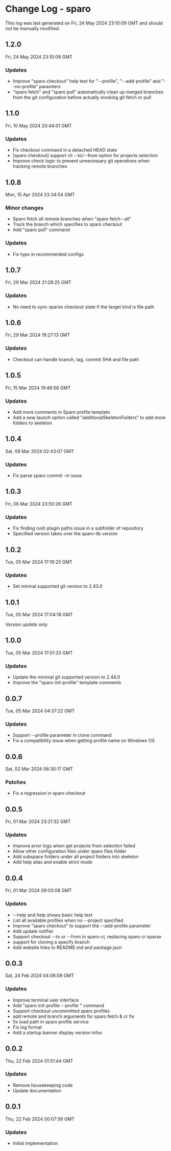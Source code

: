 # Change Log - sparo

This log was last generated on Fri, 24 May 2024 23:10:09 GMT and should not be manually modified.

## 1.2.0
Fri, 24 May 2024 23:10:09 GMT

### Updates

- Improve "sparo checkout" help text for "--profile", "--add-profile" and "--no-profile" paramters
- "sparo fetch" and "sparo pull" automatically clean up merged branches from the git configuration before actually invoking git fetch or pull

## 1.1.0
Fri, 10 May 2024 20:44:01 GMT

### Updates

- Fix checkout command in a detached HEAD state
- [sparo checkout] support cli --to/--from option for projects selection
- Improve check logic to prevent unnecessary git operations when tracking remote branches

## 1.0.8
Mon, 15 Apr 2024 23:34:54 GMT

### Minor changes

- Sparo fetch all remote branches when "sparo fetch--all"
- Track the branch which specifies to sparo checkout
- Add "sparo pull" command

### Updates

- Fix typo in recommended configs

## 1.0.7
Fri, 29 Mar 2024 21:28:25 GMT

### Updates

- No need to sync sparse checkout state if the target kind is file path

## 1.0.6
Fri, 29 Mar 2024 19:27:13 GMT

### Updates

- Checkout can handle branch, tag, commit SHA and file path

## 1.0.5
Fri, 15 Mar 2024 19:46:56 GMT

### Updates

- Add more comments in Sparo profile template
- Add a new launch option called "additionalSkeletonFolders" to add more folders to skeleton

## 1.0.4
Sat, 09 Mar 2024 02:43:07 GMT

### Updates

- Fix parse sparo commit -m issue

## 1.0.3
Fri, 08 Mar 2024 23:50:26 GMT

### Updates

- Fix finding rush plugin paths issue in a subfolder of repository
- Specified version takes over the sparo-lib version

## 1.0.2
Tue, 05 Mar 2024 17:16:25 GMT

### Updates

- Set mininal supported git version to 2.43.0

## 1.0.1
Tue, 05 Mar 2024 17:04:18 GMT

_Version update only_

## 1.0.0
Tue, 05 Mar 2024 17:01:33 GMT

### Updates

- Update the minimal git supported version to 2.44.0
- Improve the "sparo init-profile" template comments

## 0.0.7
Tue, 05 Mar 2024 04:37:22 GMT

### Updates

- Support --profile parameter in clone command
- Fix a compatibility issue when getting profile name on Windows OS

## 0.0.6
Sat, 02 Mar 2024 06:30:17 GMT

### Patches

- Fix a regression in sparo checkout

## 0.0.5
Fri, 01 Mar 2024 23:21:32 GMT

### Updates

- Improve error logs when get projects from selection failed
- Allow other configuration files under sparo files folder
- Add subspace folders under all project folders into skeleton
- Add help alias and enable strict mode

## 0.0.4
Fri, 01 Mar 2024 09:03:08 GMT

### Updates

- --help and help shows basic help text
- List all available profiles when no --project specified
- Improve "sparo checkout" to support the --add-profile parameter
- Add update notifier
- Support checkout --to or --from in sparo-ci, replacing sparo-ci sparse
- support for cloning a specify branch
- Add website links to README.md and package.json

## 0.0.3
Sat, 24 Feb 2024 04:08:09 GMT

### Updates

- Improve terminal user interface
- Add "sparo init-profile --profile <name>" command
- Support checkout uncommitted sparo profiles
- add remote and branch arguments for sparo fetch & cr fix
- fix load path in sparo profile service
- Fix log format
- Add a startup banner display version infos

## 0.0.2
Thu, 22 Feb 2024 01:51:44 GMT

### Updates

- Remove housekeeping code
- Update documentation

## 0.0.1
Thu, 22 Feb 2024 00:07:39 GMT

### Updates

- Initial implementation

